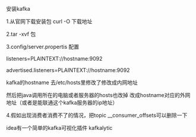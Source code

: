 安装kafka

1.从官网下载安装包   curl -O 下载地址

2.tar -xvf 包

3.config/server.propertis 配置

listeners=PLAINTEXT://hostname:9092

advertised.listeners=PLAINTEXT://hostname:9092

kafka的hostname 去/etc/hosts里修改了修改成内网地址

然后把java调用所在的电脑或者服务器的hosts也改掉  改成hostname对应的外网地址（或者是能联通这个kafka服务器的ip地址）

4.假如出现消费者消费不了的情况，把topic    __consumer_offsets可以删除一下

idea有一个简单的kafka可视化插件   kafkalytic

